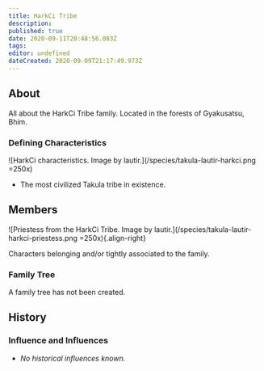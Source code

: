 ```yaml
---
title: HarkCi Tribe
description: 
published: true
date: 2020-09-11T20:48:56.083Z
tags: 
editor: undefined
dateCreated: 2020-09-09T21:17:49.973Z
---
```


## About

All about the HarkCi Tribe family. Located in the forests of Gyakusatsu, Bhim.

### Defining Characteristics

![HarkCi characteristics. Image by lautir.](/species/takula-lautir-harkci.png =250x)

- The most civilized Takula tribe in existence.

## Members

![Priestess from the HarkCi Tribe. Image by lautir.](/species/takula-lautir-harkci-priestess.png =250x){.align-right}

Characters belonging and/or tightly associated to the family.

### Family Tree

A family tree has not been created.

## History

### Influence and Influences

- *No historical influences known.*